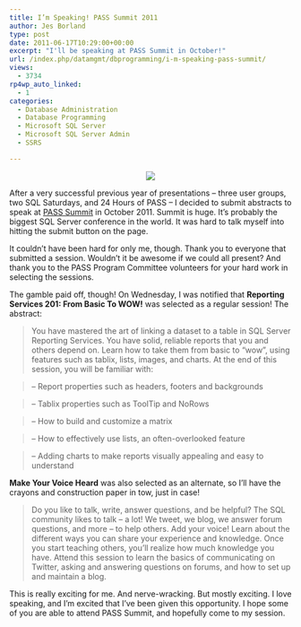 ```yaml
---
title: I’m Speaking! PASS Summit 2011
author: Jes Borland
type: post
date: 2011-06-17T10:29:00+00:00
excerpt: "I'll be speaking at PASS Summit in October!"
url: /index.php/datamgmt/dbprogramming/i-m-speaking-pass-summit/
views:
  - 3734
rp4wp_auto_linked:
  - 1
categories:
  - Database Administration
  - Database Programming
  - Microsoft SQL Server
  - Microsoft SQL Server Admin
  - SSRS

---
```

<p align="center">
  <img src="/wp-content/uploads/users/grrlgeek/PASS_2011_SpeakingButton_180x180-black.png?mtime=1308278113" />
</p>

After a very successful previous year of presentations &#8211; three user groups, two SQL Saturdays, and 24 Hours of PASS &#8211; I decided to submit abstracts to speak at [PASS Summit][1] in October 2011. Summit is huge. It&#8217;s probably the biggest SQL Server conference in the world. It was hard to talk myself into hitting the submit button on the page. 

It couldn&#8217;t have been hard for only me, though. Thank you to everyone that submitted a session. Wouldn&#8217;t it be awesome if we could all present? And thank you to the PASS Program Committee volunteers for your hard work in selecting the sessions. 

The gamble paid off, though! On Wednesday, I was notified that **Reporting Services 201: From Basic To WOW!** was selected as a regular session! The abstract: 

> You have mastered the art of linking a dataset to a table in SQL Server Reporting Services. You have solid, reliable reports that you and others depend on. Learn how to take them from basic to &#8220;wow&#8221;, using features such as tablix, lists, images, and charts. At the end of this session, you will be familiar with:
  
> &#8211; Report properties such as headers, footers and backgrounds
  
> &#8211; Tablix properties such as ToolTip and NoRows
  
> &#8211; How to build and customize a matrix
  
> &#8211; How to effectively use lists, an often-overlooked feature
  
> &#8211; Adding charts to make reports visually appealing and easy to understand 

**Make Your Voice Heard** was also selected as an alternate, so I&#8217;ll have the crayons and construction paper in tow, just in case! 

> Do you like to talk, write, answer questions, and be helpful? The SQL community likes to talk &#8211; a lot! We tweet, we blog, we answer forum questions, and more &#8211; to help others. Add your voice! Learn about the different ways you can share your experience and knowledge. Once you start teaching others, you&#8217;ll realize how much knowledge you have. Attend this session to learn the basics of communicating on Twitter, asking and answering questions on forums, and how to set up and maintain a blog.

This is really exciting for me. And nerve-wracking. But mostly exciting. I love speaking, and I&#8217;m excited that I&#8217;ve been given this opportunity. I hope some of you are able to attend PASS Summit, and hopefully come to my session.

 [1]: http://www.sqlpass.org/summit/2011/